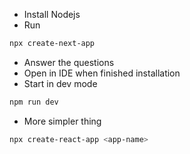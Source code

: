* Install Nodejs
* Run
```bash
npx create-next-app
```
* Answer the questions
* Open in IDE when finished installation
* Start in dev mode
```bash
npm run dev
```
* More simpler thing
```bash
npx create-react-app <app-name>
```